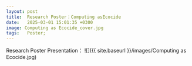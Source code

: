 ```yaml
---
layout: post
title:  Research Poster：Computing asEcocide
date:   2025-03-01 15:01:35 +0300
image: Computing as Ecocide_cover.jpg
tags:   Poster;
---
```

Research Poster Presentation：
![]({{ site.baseurl }}/images/Computing as Ecocide.jpg) 

